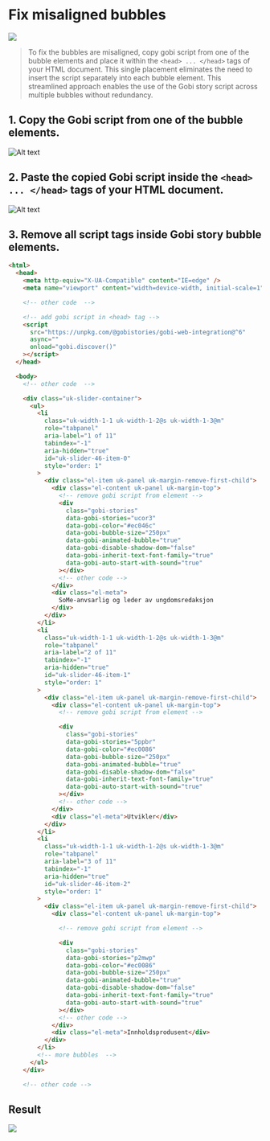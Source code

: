 # Fix misaligned bubbles

![](image-1.png)

>To fix the bubbles are misaligned, copy gobi script from one of the bubble elements and place it within the `<head> ... </head>` tags of your HTML document. This single placement eliminates the need to insert the script separately into each bubble element. This streamlined approach enables the use of the Gobi story script across multiple bubbles without redundancy.

## 1. Copy the Gobi script from one of the bubble elements.
![Alt text](image-2.png)

## 2. Paste the copied Gobi script inside the `<head> ... </head>` tags of your HTML document.
![Alt text](image-3.png)
## 3. Remove all script tags inside Gobi story bubble elements.
```html
<html>
  <head>
    <meta http-equiv="X-UA-Compatible" content="IE=edge" />
    <meta name="viewport" content="width=device-width, initial-scale=1" />

    <!-- other code  -->

    <!-- add gobi script in <head> tag -->
    <script
      src="https://unpkg.com/@gobistories/gobi-web-integration@^6"
      async=""
      onload="gobi.discover()"
    ></script>
  </head>

  <body>
    <!-- other code  -->

    <div class="uk-slider-container">
      <ul>
        <li
          class="uk-width-1-1 uk-width-1-2@s uk-width-1-3@m"
          role="tabpanel"
          aria-label="1 of 11"
          tabindex="-1"
          aria-hidden="true"
          id="uk-slider-46-item-0"
          style="order: 1"
        >
          <div class="el-item uk-panel uk-margin-remove-first-child">
            <div class="el-content uk-panel uk-margin-top">
              <!-- remove gobi script from element -->
              <div
                class="gobi-stories"
                data-gobi-stories="ucor3"
                data-gobi-color="#ec046c"
                data-gobi-bubble-size="250px"
                data-gobi-animated-bubble="true"
                data-gobi-disable-shadow-dom="false"
                data-gobi-inherit-text-font-family="true"
                data-gobi-auto-start-with-sound="true"
              ></div>
              <!-- other code -->
            </div>
            <div class="el-meta">
              SoMe-anvsarlig og leder av ungdomsredaksjon
            </div>
          </div>
        </li>
        <li
          class="uk-width-1-1 uk-width-1-2@s uk-width-1-3@m"
          role="tabpanel"
          aria-label="2 of 11"
          tabindex="-1"
          aria-hidden="true"
          id="uk-slider-46-item-1"
          style="order: 1"
        >
          <div class="el-item uk-panel uk-margin-remove-first-child">
            <div class="el-content uk-panel uk-margin-top">
              <!-- remove gobi script from element -->

              <div
                class="gobi-stories"
                data-gobi-stories="5ppbr"
                data-gobi-color="#ec0086"
                data-gobi-bubble-size="250px"
                data-gobi-animated-bubble="true"
                data-gobi-disable-shadow-dom="false"
                data-gobi-inherit-text-font-family="true"
                data-gobi-auto-start-with-sound="true"
              ></div>
              <!-- other code -->
            </div>
            <div class="el-meta">Utvikler</div>
          </div>
        </li>
        <li
          class="uk-width-1-1 uk-width-1-2@s uk-width-1-3@m"
          role="tabpanel"
          aria-label="3 of 11"
          tabindex="-1"
          aria-hidden="true"
          id="uk-slider-46-item-2"
          style="order: 1"
        >
          <div class="el-item uk-panel uk-margin-remove-first-child">
            <div class="el-content uk-panel uk-margin-top">

              <!-- remove gobi script from element -->

              <div
                class="gobi-stories"
                data-gobi-stories="p2mwp"
                data-gobi-color="#ec0086"
                data-gobi-bubble-size="250px"
                data-gobi-animated-bubble="true"
                data-gobi-disable-shadow-dom="false"
                data-gobi-inherit-text-font-family="true"
                data-gobi-auto-start-with-sound="true"
              ></div>
              <!-- other code -->
            </div>
            <div class="el-meta">Innholdsprodusent</div>
          </div>
        </li>
        <!-- more bubbles  -->
      </ul>
    </div>

    <!-- other code -->


```
## Result
![](image.png)